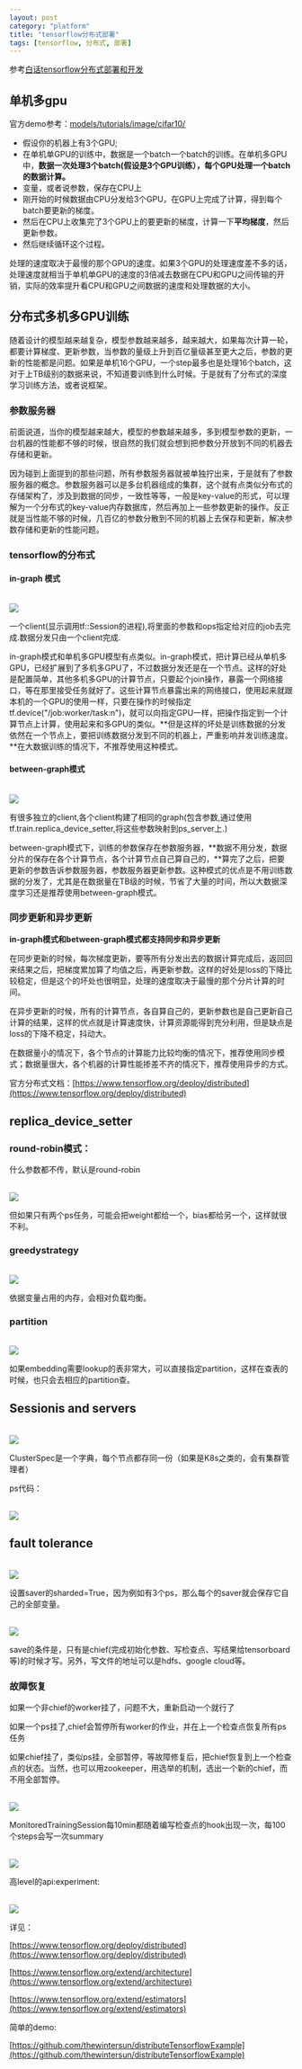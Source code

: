 ```yaml
---
layout: post
category: "platform"
title: "tensorflow分布式部署"
tags: [tensorflow, 分布式, 部署]
---
```


参考[白话tensorflow分布式部署和开发](http://blog.csdn.net/luodongri/article/details/52596780)

## 单机多gpu

官方demo参考：[models/tutorials/image/cifar10/](https://github.com/tensorflow/models/blob/master/tutorials/image/cifar10/cifar10_multi_gpu_train.py)

+ 假设你的机器上有3个GPU;
+ 在单机单GPU的训练中，数据是一个batch一个batch的训练。在单机多GPU中，**数据一次处理3个batch(假设是3个GPU训练），每个GPU处理一个batch的数据计算。**
+ 变量，或者说参数，保存在CPU上
+ 刚开始的时候数据由CPU分发给3个GPU，在GPU上完成了计算，得到每个batch要更新的梯度。
+ 然后在CPU上收集完了3个GPU上的要更新的梯度，计算一下**平均梯度**，然后更新参数。
+ 然后继续循环这个过程。

处理的速度取决于最慢的那个GPU的速度。如果3个GPU的处理速度差不多的话，处理速度就相当于单机单GPU的速度的3倍减去数据在CPU和GPU之间传输的开销，实际的效率提升看CPU和GPU之间数据的速度和处理数据的大小。

##  分布式多机多GPU训练

随着设计的模型越来越复杂，模型参数越来越多，越来越大，如果每次计算一轮，都要计算梯度、更新参数，当参数的量级上升到百亿量级甚至更大之后，参数的更新的性能都是问题。如果是单机16个GPU，一个step最多也是处理16个batch，这对于上TB级别的数据来说，不知道要训练到什么时候。于是就有了分布式的深度学习训练方法，或者说框架。

### 参数服务器

前面说道，当你的模型越来越大，模型的参数越来越多，多到模型参数的更新，一台机器的性能都不够的时候，很自然的我们就会想到把参数分开放到不同的机器去存储和更新。

因为碰到上面提到的那些问题，所有参数服务器就被单独拧出来，于是就有了参数服务器的概念。参数服务器可以是多台机器组成的集群，这个就有点类似分布式的存储架构了，涉及到数据的同步，一致性等等，一般是key-value的形式，可以理解为一个分布式的key-value内存数据库，然后再加上一些参数更新的操作。反正就是当性能不够的时候，几百亿的参数分散到不同的机器上去保存和更新，解决参数存储和更新的性能问题。

### tensorflow的分布式

#### in-graph 模式

<html>
<br/>
<img src='../assets/distributed-tf-in-graph.png' style='max-height: 300px'/>
<br/>
</html>

一个client(显示调用tf::Session的进程),将里面的参数和ops指定给对应的job去完成.数据分发只由一个client完成.

in-graph模式和单机多GPU模型有点类似。in-graph模式，把计算已经从单机多GPU，已经扩展到了多机多GPU了，不过数据分发还是在一个节点。这样的好处是配置简单，其他多机多GPU的计算节点，只要起个join操作，暴露一个网络接口，等在那里接受任务就好了。这些计算节点暴露出来的网络接口，使用起来就跟本机的一个GPU的使用一样，只要在操作的时候指定tf.device("/job:worker/task:n")，就可以向指定GPU一样，把操作指定到一个计算节点上计算，使用起来和多GPU的类似。**但是这样的坏处是训练数据的分发依然在一个节点上，要把训练数据分发到不同的机器上，严重影响并发训练速度。**在大数据训练的情况下，不推荐使用这种模式。

#### between-graph模式

<html>
<br/>
<img src='../assets/distributed-tf-between-graph.png' style='max-height: 300px'/>
<br/>
</html>

有很多独立的client,各个client构建了相同的graph(包含参数,通过使用tf.train.replica_device_setter,将这些参数映射到ps_server上.)

between-graph模式下，训练的参数保存在参数服务器，**数据不用分发，数据分片的保存在各个计算节点，各个计算节点自己算自己的，**算完了之后，把要更新的参数告诉参数服务器，参数服务器更新参数。这种模式的优点是不用训练数据的分发了，尤其是在数据量在TB级的时候，节省了大量的时间，所以大数据深度学习还是推荐使用between-graph模式。

### 同步更新和异步更新

**in-graph模式和between-graph模式都支持同步和异步更新**

在同步更新的时候，每次梯度更新，要等所有分发出去的数据计算完成后，返回回来结果之后，把梯度累加算了均值之后，再更新参数。这样的好处是loss的下降比较稳定，但是这个的坏处也很明显，处理的速度取决于最慢的那个分片计算的时间。

在异步更新的时候，所有的计算节点，各自算自己的，更新参数也是自己更新自己计算的结果，这样的优点就是计算速度快，计算资源能得到充分利用，但是缺点是loss的下降不稳定，抖动大。

在数据量小的情况下，各个节点的计算能力比较均衡的情况下，推荐使用同步模式；数据量很大，各个机器的计算性能掺差不齐的情况下，推荐使用异步的方式。

官方分布式文档：[https://www.tensorflow.org/deploy/distributed](https://www.tensorflow.org/deploy/distributed)

## replica_device_setter

### round-robin模式：

什么参数都不传，默认是round-robin

<html>
<br/>
<img src='../assets/distributed-tf-replica_device_setter.png' style='max-height: 300px'/>
<br/>
</html>

但如果只有两个ps任务，可能会把weight都给一个，bias都给另一个，这样就很不利。

### greedystrategy

<html>
<br/>
<img src='../assets/distributed-tf-replica_device_setter-strategy.png' style='max-height: 300px'/>
<br/>
</html>

依据变量占用的内存，会相对负载均衡。

### partition

<html>
<br/>
<img src='../assets/distributed-tf-replica_device_setter-partition.png' style='max-height: 300px'/>
<br/>
</html>

如果embedding需要lookup的表非常大，可以直接指定partition，这样在查表的时候，也只会去相应的partition查。

## Sessionis and servers

<html>
<br/>
<img src='../assets/distributed-tf-sessions-and-servers.png' style='max-height: 300px'/>
<br/>
</html>

ClusterSpec是一个字典，每个节点都存同一份（如果是K8s之类的，会有集群管理者）

ps代码：

<html>
<br/>
<img src='../assets/distributed-tf-sessions-and-servers-ps.png' style='max-height: 300px'/>
<br/>
</html>

## fault tolerance

<html>
<br/>
<img src='../assets/distributed-tf-failure-tolerance-saver.png' style='max-height: 300px'/>
<br/>
</html>

设置saver的sharded=True，因为例如有3个ps，那么每个的saver就会保存它自己的全部变量。

<html>
<br/>
<img src='../assets/distributed-tf-failure-tolerance-saver-chief.png' style='max-height: 300px'/>
<br/>
</html>

save的条件是，只有是chief(完成初始化参数、写检查点、写结果给tensorboard等)的时候才写。另外，写文件的地址可以是hdfs、google cloud等。

### 故障恢复

如果一个非chief的worker挂了，问题不大，重新启动一个就行了

如果一个ps挂了,chief会暂停所有worker的作业，并在上一个检查点恢复所有ps任务

如果chief挂了，类似ps挂，全部暂停，等故障修复后，把chief恢复到上一个检查点的状态。当然，也可以用zookeeper，用选举的机制，选出一个新的chief，而不用全部暂停。

<html>
<br/>
<img src='../assets/distributed-tf-failure-tolerance-monitoredTrainingSession.png' style='max-height: 300px'/>
<br/>
</html>

MonitoredTrainingSession每10min都随着编写检查点的hook出现一次，每100个steps会写一次summary

<html>
<br/>
<img src='../assets/distributed-tf-arch.png' style='max-height: 300px'/>
<br/>
</html>

高level的api:experiment:

<html>
<br/>
<img src='../assets/distributed-tf-experiment.png' style='max-height: 300px'/>
<br/>
</html>

详见：

[https://www.tensorflow.org/deploy/distributed](https://www.tensorflow.org/deploy/distributed)

[https://www.tensorflow.org/extend/architecture](https://www.tensorflow.org/extend/architecture)

[https://www.tensorflow.org/extend/estimators](https://www.tensorflow.org/extend/estimators)

简单的demo:

[https://github.com/thewintersun/distributeTensorflowExample](https://github.com/thewintersun/distributeTensorflowExample)

